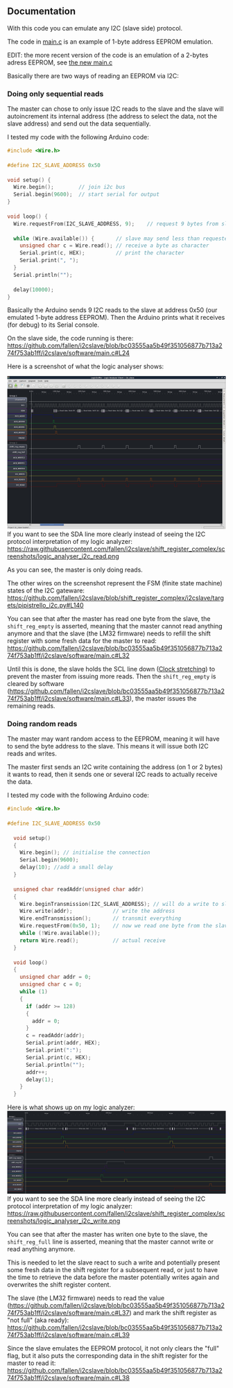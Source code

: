 ## Documentation ##

With this code you can emulate any I2C (slave side) protocol.

The code in [main.c](https://github.com/fallen/i2cslave/blob/bc03555aa5b49f351056877b713a274f753ab1ff/i2cslave/software/main.c) is an example of 1-byte address EEPROM emulation.

EDIT: the more recent version of the code is an emulation of a 2-bytes adress EEPROM, see [the new main.c](https://github.com/fallen/i2cslave/blob/shift_register_complex/i2cslave/software/main.c)

Basically there are two ways of reading an EEPROM via I2C: 

### Doing only sequential reads ###

The master can chose to only issue I2C reads to the slave and the slave will autoincrement its internal address
(the address to select the data, not the slave address) and send out the data sequentially.

I tested my code with the following Arduino code:

```C
#include <Wire.h>

#define I2C_SLAVE_ADDRESS 0x50

void setup() {
  Wire.begin();        // join i2c bus
  Serial.begin(9600);  // start serial for output
}

void loop() {
  Wire.requestFrom(I2C_SLAVE_ADDRESS, 9);    // request 9 bytes from slave device 0x50

  while (Wire.available()) {       // slave may send less than requested
    unsigned char c = Wire.read(); // receive a byte as character
    Serial.print(c, HEX);          // print the character
    Serial.print(", ");
  }
  Serial.println("");

  delay(10000);
}
```
Basically the Arduino sends 9 I2C reads to the slave at address 0x50 (our emulated 1-byte address EEPROM).
Then the Arduino prints what it receives (for debug) to its Serial console.

On the slave side, the code running is there: https://github.com/fallen/i2cslave/blob/bc03555aa5b49f351056877b713a274f753ab1ff/i2cslave/software/main.c#L24

Here is a screenshot of what the logic analyser shows:

![Sequential reads](screenshots/logic_analyser_i2c_read_with_annotations.png)
If you want to see the SDA line more clearly instead of seeing the I2C protocol interpretation of my logic analyzer: https://raw.githubusercontent.com/fallen/i2cslave/shift_register_complex/screenshots/logic_analyser_i2c_read.png

As you can see, the master is only doing reads.

The other wires on the screenshot represent the FSM (finite state machine) states of the I2C gateware: https://github.com/fallen/i2cslave/blob/shift_register_complex/i2cslave/targets/pipistrello_i2c.py#L140

You can see that after the master has read one byte from the slave, the `shift_reg_empty` is asserted, meaning that the master cannot read anything anymore
and that the slave (the LM32 firmware) needs to refill the shift register with some fresh data for the master to read: https://github.com/fallen/i2cslave/blob/bc03555aa5b49f351056877b713a274f753ab1ff/i2cslave/software/main.c#L32

Until this is done, the slave holds the SCL line down ([Clock stretching](http://www.i2c-bus.org/i2c-primer/clock-generation-stretching-arbitration/)) to prevent the master from issuing more reads.
Then the `shift_reg_empty` is cleared by software (https://github.com/fallen/i2cslave/blob/bc03555aa5b49f351056877b713a274f753ab1ff/i2cslave/software/main.c#L33), the master issues the remaining reads.

### Doing random reads ###

The master may want random access to the EEPROM, meaning it will have to send the byte address to the slave.
This means it will issue both I2C reads and writes.

The master first sends an I2C write containing the address (on 1 or 2 bytes) it wants to read, then it sends one or several I2C reads to actually receive the data.

I tested my code with the following Arduino code:

```C
#include <Wire.h>

#define I2C_SLAVE_ADDRESS 0x50

  void setup() 
  {
    Wire.begin(); // initialise the connection
    Serial.begin(9600);
    delay(10); //add a small delay
  }

  unsigned char readAddr(unsigned char addr)
  {
    Wire.beginTransmission(I2C_SLAVE_ADDRESS); // will do a write to slave 0x50
    Wire.write(addr);             // write the address
    Wire.endTransmission();       // transmit everything
    Wire.requestFrom(0x50, 1);    // now we read one byte from the slave
    while (!Wire.available());
    return Wire.read();           // actual receive
  }

  void loop() 
  {
    unsigned char addr = 0;
    unsigned char c = 0;
    while (1)
    {
      if (addr >= 128)
      {
        addr = 0;
      }
      c = readAddr(addr);
      Serial.print(addr, HEX);
      Serial.print(":");
      Serial.print(c, HEX);
      Serial.println("");
      addr++;
      delay(1);
    }
  }
  ```
  
Here is what shows up on my logic analyzer:
![Random reads](screenshots/logic_analyser_i2c_write_with_annotations.png)
If you want to see the SDA line more clearly instead of seeing the I2C protocol interpretation of my logic analyzer: https://raw.githubusercontent.com/fallen/i2cslave/shift_register_complex/screenshots/logic_analyser_i2c_write.png
  
You can see that after the master has writen one byte to the slave, the `shift_reg_full` line is asserted, meaning that the master cannot write or read anything anymore.

This is needed to let the slave react to such a write and potentially present some fresh data in the shift register for a subsequent read, or just to have the time to retrieve the data before the master potentially writes again and overwrites the shift register content.

The slave (the LM32 firmware) needs to read the value (https://github.com/fallen/i2cslave/blob/bc03555aa5b49f351056877b713a274f753ab1ff/i2cslave/software/main.c#L37) and mark the shift register as "not full" (aka ready): https://github.com/fallen/i2cslave/blob/bc03555aa5b49f351056877b713a274f753ab1ff/i2cslave/software/main.c#L39

Since the slave emulates the EEPROM protocol, it not only clears the "full" flag, but it also puts the corresponding data in the shift register for the master to read it: https://github.com/fallen/i2cslave/blob/bc03555aa5b49f351056877b713a274f753ab1ff/i2cslave/software/main.c#L38
